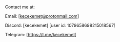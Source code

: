 Contact me at: 

Email: [kecekemet@protonmail.com]

Discord: [kecekemet] [user id: 1079658698215018567]

Telegram: [https://t.me/kecekemet]

